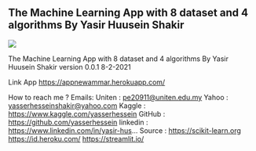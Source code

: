 ## The Machine Learning App with 8 dataset and 4 algorithms By Yasir Huusein Shakir





[![](https://storage.googleapis.com/kaggle-avatars/images/4333519-kg.jpeg)](https://www.youtube.com/watch?v=3i_6EslIjiQ&t=18s)





The Machine Learning App with 8 dataset and 4 algorithms By Yasir Huusein Shakir
version 0.0.1
8-2-2021

Link App
https://appnewammar.herokuapp.com/

How to reach me ?
Emails:
Uniten : pe20911@uniten.edu.my
Yahoo : yasserhesseinshakir@yahoo.com
Kaggle : https://www.kaggle.com/yasserhessein
GitHub : https://github.com/yasserhessein
linkedin : https://www.linkedin.com/in/yasir-hus...
Source :
https://scikit-learn.org
https://id.heroku.com/
https://streamlit.io/
